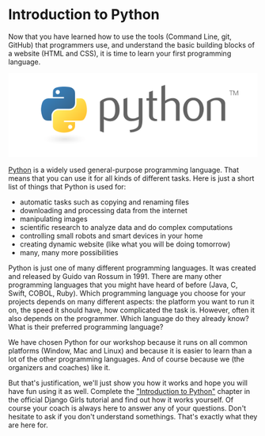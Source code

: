 # Introduction to Python

Now that you have learned how to use the tools (Command Line, git, GitHub) that programmers use, and understand the basic building blocks of a website (HTML and CSS), it is time to learn your first programming language. 

![](/assets/python.png)

<!-- URL-encoding of '(' and ')' needed for GitBook as of 2018-09-01 -->
[Python](https://en.wikipedia.org/wiki/Python_%28programming_language%29) is a widely used general-purpose programming language. That means that you can use it for all kinds of different tasks. Here is just a short list of things that Python is used for:

* automatic tasks such as copying and renaming files
* downloading and processing data from the internet
* manipulating images
* scientific research to analyze data and do complex computations
* controlling small robots and smart devices in your home
* creating dynamic website (like what you will be doing tomorrow)
* many, many more possibilities

Python is just one of many different programming languages. It was created and released by Guido van Rossum in 1991. There are many other programming languages that you might have heard of before (Java, C, Swift, COBOL, Ruby). Which programming language you choose for your projects depends on many different aspects: the platform you want to run it on, the speed it should have, how complicated the task is. However, often it also depends on the programmer. Which language do they already know? What is their preferred programming language?

We have chosen Python for our workshop because it runs on all common platforms (Window, Mac and Linux) and because it is easier to learn than a lot of the other programming languages. And of course because we (the organizers and coaches) like it.

But that's justification, we'll just show you how it works and hope you will have fun using it as well. Complete the ["Introduction to Python"](https://tutorial.djangogirls.org/en/python_introduction/) chapter in the official Django Girls tutorial and find out how it works yourself. Of course your coach is always here to answer any of your questions. Don't hesitate to ask if you don't understand somethings. That's exactly what they are here for.
